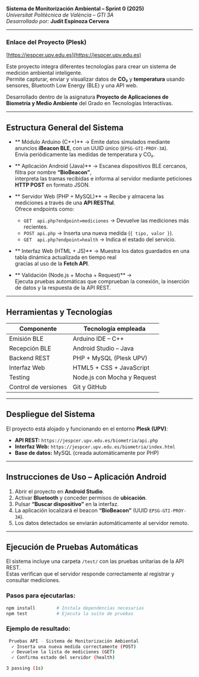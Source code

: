  **Sistema de Monitorización Ambiental – Sprint 0 (2025)**  
 *Universitat Politècnica de València – GTI 3A*  
 *Desarrollado por:* **Judit Espinoza Cervera**

---

###  Enlace del Proyecto (Plesk)
[https://jespcer.upv.edu.es](https://jespcer.upv.edu.es)

Este proyecto integra diferentes tecnologías para crear un sistema de medición ambiental inteligente.  
Permite capturar, enviar y visualizar datos de **CO₂** y **temperatura** usando sensores, Bluetooth Low Energy (BLE) y una API web.  

Desarrollado dentro de la asignatura **Proyecto de Aplicaciones de Biometría y Medio Ambiente** del Grado en Tecnologías Interactivas.

---

##  Estructura General del Sistema

- ** Módulo Arduino (C++)** → Emite datos simulados mediante anuncios **iBeacon BLE**, con un UUID único (`EPSG-GTI-PROY-3A`).  
  Envía periódicamente las medidas de temperatura y CO₂.

- ** Aplicación Android (Java)** → Escanea dispositivos BLE cercanos, filtra por nombre **“BioBeacon”**,  
  interpreta las tramas recibidas e informa al servidor mediante peticiones **HTTP POST** en formato JSON.

- ** Servidor Web (PHP + MySQL)** → Recibe y almacena las mediciones a través de una **API RESTful**.  
  Ofrece endpoints como:
  - `GET  api.php?endpoint=mediciones` → Devuelve las mediciones más recientes.  
  - `POST api.php` → Inserta una nueva medida (`{ tipo, valor }`).  
  - `GET  api.php?endpoint=health` → Indica el estado del servicio.

- ** Interfaz Web (HTML + JS)** → Muestra los datos guardados en una tabla dinámica actualizada en tiempo real  
  gracias al uso de la **Fetch API**.

- ** Validación (Node.js + Mocha + Request)** →  
  Ejecuta pruebas automáticas que comprueban la conexión, la inserción de datos y la respuesta de la API REST.

---

##  Herramientas y Tecnologías

| Componente | Tecnología empleada |
|-------------|--------------------|
| Emisión BLE | Arduino IDE – C++ |
| Recepción BLE | Android Studio – Java |
| Backend REST | PHP + MySQL (Plesk UPV) |
| Interfaz Web | HTML5 + CSS + JavaScript |
| Testing | Node.js con Mocha y Request |
| Control de versiones | Git y GitHub |

---

##  Despliegue del Sistema

El proyecto está alojado y funcionando en el entorno **Plesk (UPV)**:

-  **API REST:** `https://jespcer.upv.edu.es/biometria/api.php`  
-  **Interfaz Web:** `https://jespcer.upv.edu.es/biometria/index.html`  
-  **Base de datos:** MySQL (creada automáticamente por PHP)

---

##  Instrucciones de Uso – Aplicación Android

1. Abrir el proyecto en **Android Studio**.  
2. Activar **Bluetooth** y conceder permisos de **ubicación**.  
3. Pulsar **“Buscar dispositivo”** en la interfaz.  
4. La aplicación localizará el beacon **“BioBeacon”** (UUID `EPSG-GTI-PROY-3A`).  
5. Los datos detectados se enviarán automáticamente al servidor remoto.  

---

##  Ejecución de Pruebas Automáticas

El sistema incluye una carpeta `/test/` con las pruebas unitarias de la API REST.  
Estas verifican que el servidor responde correctamente al registrar y consultar mediciones.

###  Pasos para ejecutarlas:
```bash
npm install        # Instala dependencias necesarias
npm test           # Ejecuta la suite de pruebas
```
### Ejemplo de resultado:
```bash
 Pruebas API - Sistema de Monitorización Ambiental
  ✓ Inserta una nueva medida correctamente (POST)
  ✓ Devuelve la lista de mediciones (GET)
  ✓ Confirma estado del servidor (health)

3 passing (1s)
